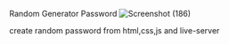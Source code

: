 Random Generator Password 
![Screenshot (186)](https://user-images.githubusercontent.com/75771197/109313610-fa8fbf80-787a-11eb-9ae9-80354fc234d1.png)


create random password from html,css,js and live-server 
